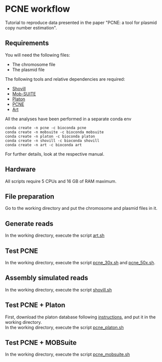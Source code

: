# PCNE workflow
Tutorial to reproduce data presented in the paper "PCNE: a tool for plasmid copy number estimation". 

## Requirements
You will need the following files:
* The chromosome file
* The plasmid file
  
The following tools and relative dependencies are required:
* [Shovill](https://github.com/tseemann/shovill)
* [Mob-SUITE](https://github.com/phac-nml/mob-suite)
* [Platon](https://github.com/oschwengers/platon)
* [PCNE](https://github.com/riccabolla/PCNE)
* [Art](https://www.niehs.nih.gov/research/resources/software/biostatistics/art)

All the analyses have been performed in a separate conda env
```
conda create -n pcne -c bioconda pcne
conda create -n mobsuite -c bioconda mobsuite
conda create -n platon -c bioconda platon
conda create -n shovill -c bioconda shovill
conda create -n art -c bioconda art
```
For further details, look at the respective manual.

## Hardware 
All scripts require 5 CPUs and 16 GB of RAM maximum.

## File preparation
Go to the working directory and put the chromosome and plasmid files in it.

## Generate reads
In the working directory, execute the script [art.sh](./Script/art.sh)

## Test PCNE
In the working directory, execute the script [pcne_30x.sh](./Script/pcne_30x.sh) and [pcne_50x.sh](./Script/pcne_50x.sh). 

## Assembly simulated reads
In the working directory, execute the script [shovill.sh](./Script/shovill.sh)

## Test PCNE + Platon
First, download the platon database following [instructions](https://github.com/oschwengers/platon), and put it in the working directory. <br>
In the working directory, execute the script [pcne_platon.sh](./Script/pcne_platon.sh)

## Test PCNE + MOBSuite
In the working directory, execute the script [pcne_mobsuite.sh](./Script/pcne_mobsuite.sh)

